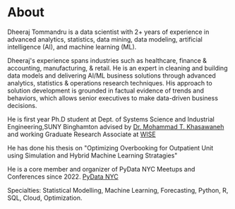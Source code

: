 # About

Dheeraj Tommandru is a data scientist with 2+ years of experience in advanced analytics, statistics, data mining, data modeling, artificial intelligence (AI), and machine learning (ML). 

Dheeraj's experience spans industries such as healthcare, finance & accounting, manufacturing, & retail. He is an expert in cleaning and building data models and delivering AI/ML business solutions through advanced analytics, statistics & operations research techniques. His approach to solution development is grounded in factual evidence of trends and behaviors, which allows senior executives to make data-driven business decisions.

He is first year Ph.D student at Dept. of Systems Science and Industrial Engineering,SUNY Binghamton advised by [Dr. Mohammad T. Khasawaneh](https://www.binghamton.edu/ssie/people/profile.html?id=mkhasawn) and working Graduate Research Associate at [WISE](https://www.binghamton.edu/ssie/research/wise/index.html)

He has done his thesis on "Optimizing Overbooking for Outpatient Unit using Simulation and Hybrid Machine Learning Stratagies"

He is a core member and organizer of PyData NYC Meetups and Conferences since 2022. [PyData NYC](https://www.meetup.com/pydatanyc/)

Specialties: Statistical Modelling, Machine Learning, Forecasting, Python, R, SQL, Cloud, Optimization.